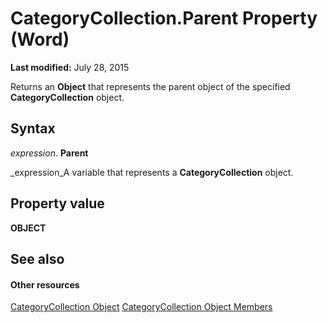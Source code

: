 
# CategoryCollection.Parent Property (Word)

 **Last modified:** July 28, 2015

Returns an  **Object** that represents the parent object of the specified **CategoryCollection** object.

## Syntax

 _expression_. **Parent**

 _expression_A variable that represents a  **CategoryCollection** object.


## Property value

 **OBJECT**


## See also


#### Other resources


 [CategoryCollection Object](98192c6b-0613-a08d-52ae-574c076dc29b.md)
 [CategoryCollection Object Members](9d862782-652d-c30c-fd5b-4834781e0c1a.md)
